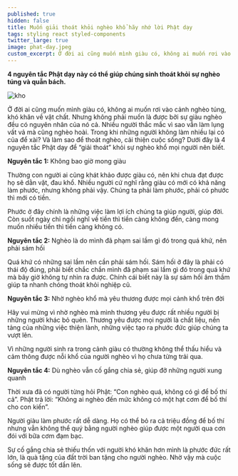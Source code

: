 ```yaml
---
published: true
hidden: false
title: Muốn giải thoát khỏi nghèo khổ hãy nhớ lời Phật dạy
tags: styling react styled-components
twitter_large: true
image: phat-day.jpeg
custom_excerpt: Ở đời ai cũng muốn mình giàu có, không ai muốn rơi vào cảnh nghèo túng, khó khăn về vật chất. Nhưng không phải muốn là được bởi sự giàu nghèo đều có nguyên nhân của nó cả. Nhiều người thắc mắc vì sao vẫn làm lụng vất vả mà cũng nghèo hoài.
---
```


**4 nguyên tắc Phật dạy này có thể giúp chúng sinh thoát khỏi sự nghèo túng và quẫn bách.**

![kho](https://botatquanam.com/wp-content/uploads/2016/07/thoat-ngheo-640x421.jpg "kho")

Ở đời ai cũng muốn mình giàu có, không ai muốn rơi vào cảnh nghèo túng, khó khăn về vật chất. Nhưng không phải muốn là được bởi sự giàu nghèo đều có nguyên nhân của nó cả. Nhiều người thắc mắc vì sao vẫn làm lụng vất vả mà cũng nghèo hoài. Trong khi những người không làm nhiều lại có của để xài? Và làm sao để thoát nghèo, cải thiện cuộc sống?
Dưới đây là 4 nguyên tắc Phật dạy để “giải thoát” khỏi sự nghèo khổ mọi người nên biết.

**Nguyên tắc 1:** Không bao giờ mong giàu

Thường con người ai cũng khát khảo được giàu có, nên khi chưa đạt được họ sẽ dằn vặt, đau khổ. Nhiều người cứ nghĩ rằng giàu có mới có khả năng làm phước, nhưng không phải vậy. Chúng ta phải làm phước, phải có phước thì mới có tiền.

Phước ở đây chính là những việc làm lợi ích chúng ta giúp người, giúp đời. Còn suốt ngày chỉ ngồi nghĩ về tiền thì tiền càng không đến, càng mong muốn nhiều tiền thì tiền càng không có.

**Nguyên tắc 2:** Nghèo là do mình đã phạm sai lầm gì đó trong quá khứ, nên phải sám hối

Quá khứ có những sai lầm nên cần phải sám hối. Sám hối ở đây là phải có thái độ đúng, phải biết chắc chắn mình đã phạm sai lầm gì đó trong quá khứ mà bây giờ không tự nhìn ra được. Chính cái biết này là sự sám hối âm thầm giúp ta nhanh chóng thoát khỏi nghiệp cũ.

**Nguyên tắc 3:** Nhờ nghèo khổ mà yêu thương được mọi cảnh khổ trên đời

Hãy vui mừng vì nhờ nghèo mà mình thương yêu được rất nhiều người bị những người khác bỏ quên. Thương yêu được mọi người là chất liệu, nền tảng của những việc thiện lành, những việc tạo ra phước đức giúp chúng ta vượt lên.

Vì những người sinh ra trong cảnh giàu có thường không thể thấu hiểu và cảm thông được nỗi khổ của người nghèo vì họ chưa từng trải qua.

**Nguyên tắc 4:** Dù nghèo vẫn cố gắng chia sẻ, giúp đỡ những người xung quanh

Thời xưa đã có người từng hỏi Phật: “Con nghèo quá, không có gì để bố thí cả”. Phật trả lời: “Không ai nghèo đến mức không có một hạt cơm để bố thí cho con kiến”.

Người giàu làm phước rất dễ dàng. Họ có thể bỏ ra cả triệu đồng để bố thí nhưng vẫn không thể quý bằng người nghèo giúp được một người qua cơn đói với bữa cơm đạm bạc.

Sự cố gắng chia sẻ thiếu thốn với người khó khăn hơn mình là phước đức rất lớn, là quà tặng của đất trời ban tặng cho người nghèo. Nhờ vậy mà cuộc sống sẽ được tốt dần lên.